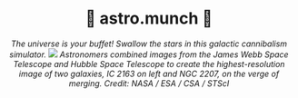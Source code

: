 <div align="center">
  <h1> 🌌 astro.munch 🌠 </h1>
  <em> The universe is your buffet! Swallow the stars in this galactic cannibalism simulator. </em>
  <img src = "https://github.com/user-attachments/assets/4c4872e5-1d7d-420e-a137-a29181f42b2f">
  <em>Astronomers combined images from the James Webb Space Telescope and Hubble Space Telescope to create the highest-resolution image of two galaxies, IC 2163 on left and NGC 2207, on the verge of merging. Credit: NASA / ESA / CSA / STScI</em>
</div>
